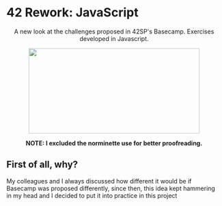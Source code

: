 ﻿# 42 Rework: JavaScript

<div align="center">
  <p>A new look at the challenges proposed in 42SP's Basecamp. Exercises developed in Javascript.</p>
  <img src="https://i.ytimg.com/vi/1-fUC6_yntE/maxresdefault.jpg" width="400" height="200"/>
  <p><strong>NOTE: I excluded the norminette use for better proofreading.</strong></p>
</div>



## First of all, why?

<div>
  <p>My colleagues and I always discussed how different it would be if Basecamp was proposed differently, since then, this idea kept hammering in my head and I decided to put it into practice in this project</p>
</div>
